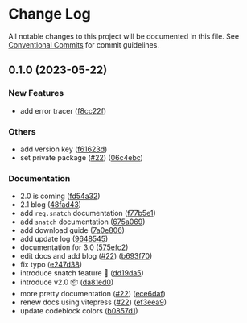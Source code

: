 # Change Log

All notable changes to this project will be documented in this file.
See [Conventional Commits](https://conventionalcommits.org) for commit guidelines.

## 0.1.0 (2023-05-22)


### New Features

* add error tracer ([f8cc22f](https://github.com/do4ng/prext/commit/f8cc22f1092d41d1b2027ce1190b65f819976390))


### Others

* add version key ([f61623d](https://github.com/do4ng/prext/commit/f61623dca4d93cd7d2f373811949bcf553704e1c))
* set private package ([#22](https://github.com/do4ng/prext/issues/22)) ([06c4ebc](https://github.com/do4ng/prext/commit/06c4ebc322a245750cbd4484bf1158480b8986bc))


### Documentation

* 2.0 is coming ([fd54a32](https://github.com/do4ng/prext/commit/fd54a32433c1ef8ba1317e27de2971d49ba66057))
* 2.1 blog ([48fad43](https://github.com/do4ng/prext/commit/48fad435c3761542ad73bcf0e895f0fa872f791c))
* add `req.snatch` documentation ([f77b5e1](https://github.com/do4ng/prext/commit/f77b5e14f89eee647d5fafc09856c5caf6e9b1ad))
* add `snatch` documentation ([675a069](https://github.com/do4ng/prext/commit/675a069f37d6675a92d6e13e4bea9b0dd25908ed))
* add download guide ([7a0e806](https://github.com/do4ng/prext/commit/7a0e806554d613af162dd43d08cfb1762ecacfa7))
* add update log ([9648545](https://github.com/do4ng/prext/commit/9648545c690f89c87437b8de33b093c887fc9406))
* documentation for 3.0 ([575efc2](https://github.com/do4ng/prext/commit/575efc2ec32a0c21baf58f236e5afc75703d1da1))
* edit docs and add blog ([#22](https://github.com/do4ng/prext/issues/22)) ([b693f70](https://github.com/do4ng/prext/commit/b693f70cc843f77e829e0f2225dc81451d89738b))
* fix typo ([e247d38](https://github.com/do4ng/prext/commit/e247d38835fd16684cf02c4679823ccd03f66a6a))
* introduce snatch feature 🚀 ([dd19da5](https://github.com/do4ng/prext/commit/dd19da5ede5bac0355e525ac008188c4e80d5be0))
* introduce v2.0 📦 ([da81ed0](https://github.com/do4ng/prext/commit/da81ed0b97a7a090c559d8d9b650a3efe47a0f53))
* more pretty documentation ([#22](https://github.com/do4ng/prext/issues/22)) ([ece6daf](https://github.com/do4ng/prext/commit/ece6dafe9dc9b886760603d8c01b2f90494114a7))
* renew docs using vitepress ([#22](https://github.com/do4ng/prext/issues/22)) ([ef3eea9](https://github.com/do4ng/prext/commit/ef3eea9ff79e06360c59f0f49743eb408c584a7e))
* update codeblock colors ([b0857d1](https://github.com/do4ng/prext/commit/b0857d115b105523b2a2b029f2e6d2c14de436a8))
